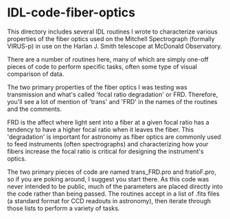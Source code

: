 # IDL-code-fiber-optics

This directory includes several IDL routines I wrote to characterize various properties of the fiber optics used on the Mitchell Spectrograph (formally VIRUS-p) in use on the Harlan J. Smith telescope at McDonald Observatory.

There are a number of routines here, many of which are simply one-off pieces of code to perform specific tasks, often some type of visual comparison of data.

The two primary properties of the fiber optics I was testing was transmission and what's called 'focal ratio degradation' or FRD. Therefore, you'll see a lot of mention of 'trans' and 'FRD' in the names of the routines and the comments.

FRD is the affect where light sent into a fiber at a given focal ratio has a tendency to have a higher focal ratio when it leaves the fiber. This 'degradation' is important for astronomy as fiber optics are commonly used to feed instruments (often spectrographs) and characterizing how your fibers increase the focal ratio is critical for designing the instrument's optics.

The two primary pieces of code are named trans_FRD.pro and fratioF.pro, so if you are poking around, I suggest you start there. As this code was never intended to be public, much of the parameters are placed directly into the code rather than being passed. The routines accept in a list of .fits files (a standard format for CCD readouts in astronomy), then iterate through those lists to perform a variety of tasks.

